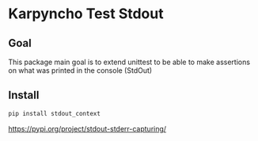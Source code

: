 # Karpyncho Test Stdout

## Goal

This package main goal is to extend unittest to be able to make assertions on what was printed in the console (StdOut) 

## Install

```sh
pip install stdout_context
```

https://pypi.org/project/stdout-stderr-capturing/